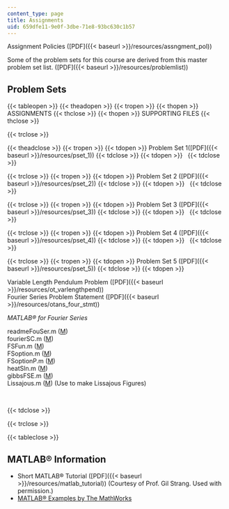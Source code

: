 ```yaml
---
content_type: page
title: Assignments
uid: 659dfe11-9e0f-3dbe-71e8-93bc630c1b57
---
```


Assignment Policies ([PDF]({{< baseurl >}}/resources/assngment_pol))

Some of the problem sets for this course are derived from this master problem set list. ([PDF]({{< baseurl >}}/resources/problemlist))

Problem Sets
------------

{{< tableopen >}}
{{< theadopen >}}
{{< tropen >}}
{{< thopen >}}
ASSIGNMENTS
{{< thclose >}}
{{< thopen >}}
SUPPORTING FILES
{{< thclose >}}

{{< trclose >}}

{{< theadclose >}}
{{< tropen >}}
{{< tdopen >}}
Problem Set 1([PDF]({{< baseurl >}}/resources/pset_1))
{{< tdclose >}}
{{< tdopen >}}
 
{{< tdclose >}}

{{< trclose >}}
{{< tropen >}}
{{< tdopen >}}
Problem Set 2 ([PDF]({{< baseurl >}}/resources/pset_2))
{{< tdclose >}}
{{< tdopen >}}
 
{{< tdclose >}}

{{< trclose >}}
{{< tropen >}}
{{< tdopen >}}
Problem Set 3 ([PDF]({{< baseurl >}}/resources/pset_3))
{{< tdclose >}}
{{< tdopen >}}
 
{{< tdclose >}}

{{< trclose >}}
{{< tropen >}}
{{< tdopen >}}
Problem Set 4 ([PDF]({{< baseurl >}}/resources/pset_4))
{{< tdclose >}}
{{< tdopen >}}
 
{{< tdclose >}}

{{< trclose >}}
{{< tropen >}}
{{< tdopen >}}
Problem Set 5 ([PDF]({{< baseurl >}}/resources/pset_5))
{{< tdclose >}}
{{< tdopen >}}


Variable Length Pendulum Problem ([PDF]({{< baseurl >}}/resources/ot_varlengthpend))  
Fourier Series Problem Statement ([PDF]({{< baseurl >}}/resources/otans_four_stmt))  
  
_MATLAB® for Fourier Series_  
  
readmeFouSer.m ([M](/courses/mathematics/18-385j-nonlinear-dynamics-and-chaos-fall-2004/assignments/readmeFouSer.m))  
fourierSC.m ([M](/courses/mathematics/18-385j-nonlinear-dynamics-and-chaos-fall-2004/assignments/fourierSC.m))  
FSFun.m ([M](/courses/mathematics/18-385j-nonlinear-dynamics-and-chaos-fall-2004/assignments/FSFun.m))  
FSoption.m ([M](/courses/mathematics/18-385j-nonlinear-dynamics-and-chaos-fall-2004/assignments/FSoption.m))  
FSoptionP.m ([M](/courses/mathematics/18-385j-nonlinear-dynamics-and-chaos-fall-2004/assignments/FSoptionP.m))  
heatSln.m ([M](/courses/mathematics/18-385j-nonlinear-dynamics-and-chaos-fall-2004/assignments/heatSln.m))  
gibbsFSE.m ([M](/courses/mathematics/18-385j-nonlinear-dynamics-and-chaos-fall-2004/assignments/gibbsFSE.m))  
Lissajous.m ([M](/courses/mathematics/18-385j-nonlinear-dynamics-and-chaos-fall-2004/assignments/Lissajousm.m)) (Use to make Lissajous Figures)  
  
 


{{< tdclose >}}

{{< trclose >}}

{{< tableclose >}}

MATLAB® Information
-------------------

*   Short MATLAB® Tutorial ([PDF]({{< baseurl >}}/resources/matlab_tutorial)) (Courtesy of Prof. Gil Strang. Used with permission.)
*   [MATLAB® Examples by The MathWorks](https://www.mathworks.com/help/examples.html)